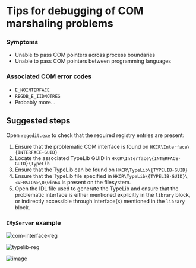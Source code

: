 # Tips for debugging of COM marshaling problems

### Symptoms
* Unable to pass COM pointers across process boundaries
* Unable to pass COM pointers between programming languages

### Associated COM error codes
* `E_NOINTERFACE`
* `REGDB_E_IIDNOTREG`
* Probably more...

## Suggested steps
Open `regedit.exe` to check that the required registry entries are present:
1. Ensure that the problematic COM interface is found on `HKCR\Interface\{INTERFACE-GUID}`
1. Locate the associated TypeLib GUID in `HKCR\Interface\{INTERFACE-GUID}\TypeLib`
1. Ensure that the TypeLib can be found on `HKCR\TypeLib\{TYPELIB-GUID}`
1. Ensure that the TypeLib file specified in `HKCR\TypeLib\{TYPELIB-GUID}\<VERSION>\0\win64` is present on the filesystem.
1. Open the IDL file used to generate the TypeLib and ensure that the problematic interface is either mentioned explicitly in the `library` block, or indirectly accessible through interface(s) mentioned in the `library` block.

### `IMyServer` example
![com-interface-reg](https://github.com/user-attachments/assets/dbc4edd0-12b4-4eeb-a046-974f3cb7bf75)  

![typelib-reg](https://github.com/user-attachments/assets/8e86665e-92e0-4366-bd97-8cf8b652f5b6)  

![image](https://github.com/user-attachments/assets/786fe02b-7d20-4dda-83d2-7e896b8cd16b)  
